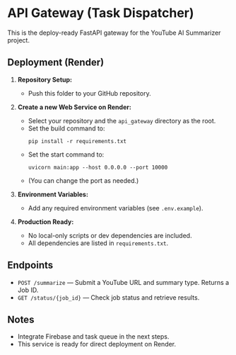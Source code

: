 # API Gateway (Task Dispatcher)

This is the deploy-ready FastAPI gateway for the YouTube AI Summarizer project.

## Deployment (Render)

1. **Repository Setup:**
   - Push this folder to your GitHub repository.

2. **Create a new Web Service on Render:**
   - Select your repository and the `api_gateway` directory as the root.
   - Set the build command to:
     ```
     pip install -r requirements.txt
     ```
   - Set the start command to:
     ```
     uvicorn main:app --host 0.0.0.0 --port 10000
     ```
   - (You can change the port as needed.)

3. **Environment Variables:**
   - Add any required environment variables (see `.env.example`).

4. **Production Ready:**
   - No local-only scripts or dev dependencies are included.
   - All dependencies are listed in `requirements.txt`.

## Endpoints
- `POST /summarize` — Submit a YouTube URL and summary type. Returns a Job ID.
- `GET /status/{job_id}` — Check job status and retrieve results.

## Notes
- Integrate Firebase and task queue in the next steps.
- This service is ready for direct deployment on Render.